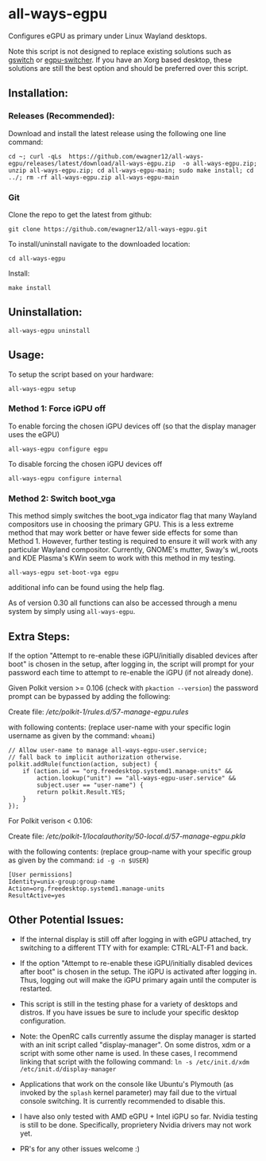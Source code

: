 # all-ways-egpu
Configures eGPU as primary under Linux Wayland desktops.

Note this script is not designed to replace existing solutions such as [gswitch](https://github.com/karli-sjoberg/gswitch) or [egpu-switcher](https://github.com/hertg/egpu-switcher). If you have an Xorg based desktop, these solutions are still the best option and should be preferred over this script.

## Installation:
### Releases (Recommended):
Download and install the latest release using the following one line command:

```
cd ~; curl -qLs  https://github.com/ewagner12/all-ways-egpu/releases/latest/download/all-ways-egpu.zip  -o all-ways-egpu.zip; unzip all-ways-egpu.zip; cd all-ways-egpu-main; sudo make install; cd ../; rm -rf all-ways-egpu.zip all-ways-egpu-main
```

### Git
Clone the repo to get the latest from github:
```
git clone https://github.com/ewagner12/all-ways-egpu.git
```

To install/uninstall navigate to the downloaded location:
```
cd all-ways-egpu
```

Install:
```
make install
```

## Uninstallation:
```
all-ways-egpu uninstall
```

## Usage:

To setup the script based on your hardware:
```
all-ways-egpu setup
```

### Method 1: Force iGPU off
To enable forcing the chosen iGPU devices off (so that the display manager uses the eGPU)
```
all-ways-egpu configure egpu
```

To disable forcing the chosen iGPU devices off
```
all-ways-egpu configure internal
```

### Method 2: Switch boot_vga
This method simply switches the boot\_vga indicator flag that many Wayland compositors use in choosing the primary GPU. This is a less extreme method that may work better or have fewer side effects for some than Method 1. However, further testing is required to ensure it will work with any particular Wayland compositor. Currently, GNOME's mutter, Sway's wl\_roots and KDE Plasma's KWin seem to work with this method in my testing.
```
all-ways-egpu set-boot-vga egpu
```

additional info can be found using the help flag.

As of version 0.30 all functions can also be accessed through a menu system by simply using `all-ways-egpu`.

## Extra Steps:

If the option "Attempt to re-enable these iGPU/initially disabled devices after boot" is chosen in the setup, after logging in, the script will prompt for your password each time to attempt to re-enable the iGPU (if not already done).

Given Polkit version >= 0.106 (check with `pkaction --version`) the password prompt can be bypassed by adding the following:

Create file: */etc/polkit-1/rules.d/57-manage-egpu.rules*

with following contents: (replace user-name with your specific login username as given by the command: `whoami`)
```
// Allow user-name to manage all-ways-egpu-user.service;
// fall back to implicit authorization otherwise.
polkit.addRule(function(action, subject) {
    if (action.id == "org.freedesktop.systemd1.manage-units" &&
        action.lookup("unit") == "all-ways-egpu-user.service" &&
        subject.user == "user-name") {
        return polkit.Result.YES;
    }
});
```

For Polkit verison < 0.106:

Create file: */etc/polkit-1/localauthority/50-local.d/57-manage-egpu.pkla*

with the following contents: (replace group-name with your specific group as given by the command: `id -g -n $USER`)
```
[User permissions]
Identity=unix-group:group-name
Action=org.freedesktop.systemd1.manage-units
ResultActive=yes
```


## Other Potential Issues:

- If the internal display is still off after logging in with eGPU attached, try switching to a different TTY with for example: CTRL-ALT-F1 and back.

- If the option "Attempt to re-enable these iGPU/initially disabled devices after boot" is chosen in the setup. The iGPU is activated after logging in. Thus, logging out will make the iGPU primary again until the computer is restarted.

- This script is still in the testing phase for a variety of desktops and distros. If you have issues be sure to include your specific desktop configuration.

- Note: the OpenRC calls currently assume the display manager is started with an init script called "display-manager". On some distros, xdm or a script with some other name is used. In these cases, I recommend linking that script with the following command: `ln -s /etc/init.d/xdm /etc/init.d/display-manager`

- Applications that work on the console like Ubuntu's Plymouth (as invoked by the `splash` kernel parameter) may fail due to the virtual console switching. It is currently recommended to disable this.

- I have also only tested with AMD eGPU + Intel iGPU so far. Nvidia testing is still to be done. Specifically, proprietery Nvidia drivers may not work yet.

- PR's for any other issues welcome :)
